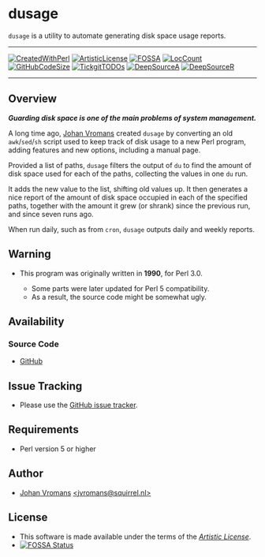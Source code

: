 # dusage

`dusage` is a utility to automate generating disk space usage reports.

------

[![CreatedWithPerl](https://img.shields.io/badge/Perl-5-blue.svg)](https://www.perl.org/)
[![ArtisticLicense](https://img.shields.io/badge/License-Artistic-blue.svg)](https://github.com/sciurius/dusage/LICENSE.md)
[![FOSSA](https://app.fossa.com/api/projects/git%2Bgithub.com%2Fjohnsonjh%2Fdusage.svg?type=shield)](https://github.com/sciurius/dusage/LICENSE.md)
[![LocCount](https://img.shields.io/tokei/lines/github/sciurius/dusage.svg)](https://github.com/XAMPPRocky/tokei)
[![GitHubCodeSize](https://img.shields.io/github/languages/code-size/sciurius/dusage.svg)](https://github.com/sciurius/dusage)
[![TickgitTODOs](https://img.shields.io/endpoint?url=https://api.tickgit.com/badge?repo=github.com/sciurius/dusage)](https://www.tickgit.com/browse?repo=github.com/sciurius/dusage)
[![DeepSourceA](https://deepsource.io/gh/johnsonjh/dusage.svg/?label=active+issues)](https://deepsource.io/gh/johnsonjh/dusage/?ref=repository-badge)
[![DeepSourceR](https://deepsource.io/gh/johnsonjh/dusage.svg/?label=resolved+issues)](https://deepsource.io/gh/johnsonjh/dusage/?ref=repository-badge)

------

## Overview

***Guarding disk space is one of the main problems of system management.***

A long time ago, [Johan Vromans](https://johan.vromans.org/) created
`dusage` by converting an old `awk`/`sed`/`sh` script used to keep
track of disk usage to a new Perl program, adding features and new
options, including a manual page.

Provided a list of paths, `dusage` filters the output of `du` to find
the amount of disk space used for each of the paths, collecting the
values in one `du` run.

It adds the new value to the list, shifting old values up. It then
generates a nice report of the amount of disk space occupied in each
of the specified paths, together with the amount it grew (or shrank)
since the previous run, and since seven runs ago.

When run daily, such as from `cron`, `dusage` outputs daily and weekly
reports.

## Warning

* This program was originally written in **1990**, for Perl 3.0.

  * Some parts were later updated for Perl 5 compatibility.
  * As a result, the source code might be somewhat ugly.

## Availability

### Source Code

* [GitHub](https://github.com/sciurius/dusage)

## Issue Tracking

* Please use the [GitHub issue tracker](https://github.com/sciurius/dusage/issues).

## Requirements

* Perl version 5 or higher

## Author

* [Johan Vromans](https://johan.vromans.org/) [\<jvromans@squirrel.nl\>](mailto:jvromans@squirrel.nl)

## License

* This software is made available under the terms of the
*[Artistic License](https://github.com/sciurius/dusage/LICENSE.md)*.
* [![FOSSA Status](https://app.fossa.com/api/projects/git%2Bgithub.com%2Fjohnsonjh%2Fdusage.svg?type=small)](https://app.fossa.com/reports/84d80e71-c9d9-43d2-9a88-a77203c96092)

